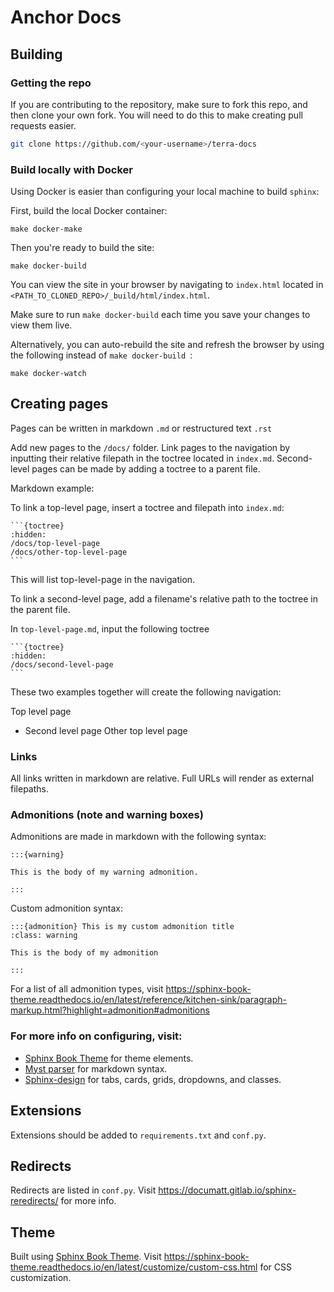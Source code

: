 # Anchor Docs
 
## Building
 
### Getting the repo
 
If you are contributing to the repository, make sure to fork this repo, and then clone your own fork. You will need to do this to make creating pull requests easier.
 
```bash
git clone https://github.com/<your-username>/terra-docs
```
 
### Build locally with Docker
 
Using Docker is easier than configuring your local machine to build `sphinx`:
 
First, build the local Docker container:
 
```
make docker-make
```
 
Then you're ready to build the site:
 
```
make docker-build
```
 
You can view the site in your browser by navigating to `index.html` located in `<PATH_TO_CLONED_REPO>/_build/html/index.html`.
 
Make sure to run `make docker-build` each time you save your changes to view them live.
 
Alternatively, you can auto-rebuild the site and refresh the browser by using the following instead of `make docker-build `:
 
```
make docker-watch
```
 
## Creating pages
 
Pages can be written in markdown `.md` or restructured text `.rst`
 
Add new pages to the `/docs/` folder. Link pages to the navigation by inputting their relative filepath in the toctree located in `index.md`. Second-level pages can be made by adding a toctree to a parent file.
 
Markdown example:
 
To link a top-level page, insert a toctree and filepath into `index.md`:
 
````
```{toctree}
:hidden:
/docs/top-level-page
/docs/other-top-level-page
```
````
 
This will list top-level-page in the navigation.
 
To link a second-level page, add a filename's relative path to the toctree in the parent file.
 
In `top-level-page.md`, input the following toctree
 
````
```{toctree}
:hidden:
/docs/second-level-page
```
````
 
These two examples together will create the following navigation:
 
Top level page
- Second level page
Other top level page
 
### Links
 
All links written in markdown are relative. Full URLs will render as external filepaths.
 
### Admonitions (note and warning boxes)
 
Admonitions are made in markdown with the following syntax:
 
```
:::{warning}
 
This is the body of my warning admonition.
 
:::
```
 
Custom admonition syntax:
 
```
:::{admonition} This is my custom admonition title
:class: warning
 
This is the body of my admonition
 
:::
```
 
For a list of all admonition types, visit https://sphinx-book-theme.readthedocs.io/en/latest/reference/kitchen-sink/paragraph-markup.html?highlight=admonition#admonitions
 
 
### For more info on configuring, visit:
 
- [Sphinx Book Theme](https://sphinx-book-theme.readthedocs.io/en/stable/) for theme elements.
- [Myst parser](https://myst-parser.readthedocs.io/en/latest/index.html) for markdown syntax.
- [Sphinx-design](https://sphinx-design.readthedocs.io/en/sbt-theme/index.html) for tabs, cards, grids, dropdowns, and classes.
 
## Extensions
 
Extensions should be added to `requirements.txt` and `conf.py`.
 
## Redirects
 
Redirects are listed in `conf.py`. Visit https://documatt.gitlab.io/sphinx-reredirects/ for more info.
 
## Theme
 
Built using [Sphinx Book Theme](https://sphinx-book-theme.readthedocs.io/en/stable/). Visit https://sphinx-book-theme.readthedocs.io/en/latest/customize/custom-css.html for CSS customization.
 
 

